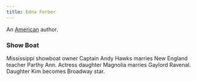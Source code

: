 ```yaml
---
title: Edna Ferber
---
```


An [American](../index.html) author.

### Show Boat

Mississippi showboat owner Captain Andy Hawks marries New England teacher Parthy Ann. Actress daughter Magnolia marries Gaylord Ravenal. Daughter Kim becomes Broadway star.
